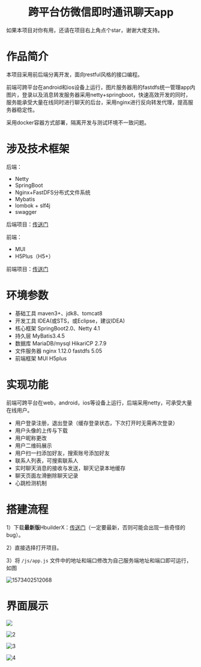 <h1><center>跨平台仿微信即时通讯聊天app</center></h1>

如果本项目对你有用，还请在项目右上角点个star，谢谢大佬支持。

# 作品简介

本项目采用前后端分离开发，面向restful风格的接口编程。

前端可跨平台在android和ios设备上运行，图片服务器用的fastdfs统一管理app内图片，登录以及消息转发服务器采用netty+springboot，快速高效开发的同时，服务能承受大量在线同时进行聊天的后台，采用nginx进行反向转发代理，提高服务器稳定性。

采用docker容器方式部署，隔离开发与测试环境不一致问题。

# 涉及技术框架

后端：

- Netty
- SpringBoot
- Nginx+FastDFS分布式文件系统
- Mybatis
- lombok + slf4j
- swagger

后端项目：[传送门](https://github.com/DragonV96/ichat-server)

前端：

- MUI
- H5Plus（H5+）

前端项目：[传送门](https://github.com/DragonV96/ichat-weixin)

# 环境参数

- 基础工具 maven3+、jdk8、tomcat8
- 开发工具 IDEA(或STS，或Eclipse，建议IDEA)
- 核心框架 SpringBoot2.0、Netty 4.1
- 持久层 MyBatis3.4.5
- 数据库 MariaDB/mysql HikariCP 2.7.9
- 文件服务器 nginx 1.12.0 fastdfs 5.05
- 前端框架 MUI H5plus

# 实现功能

前端可跨平台在web，android，ios等设备上运行，后端采用netty，可承受大量在线用户。

- 用户登录注册，退出登录（缓存登录状态，下次打开时无需再次登录）
- 用户头像的上传与下载
- 用户昵称更改
- 用户二维码展示
- 用户扫一扫添加好友，搜索账号添加好友
- 联系人列表，可搜索联系人
- 实时聊天消息的接收与发送，聊天记录本地缓存
- 聊天页面左滑删除聊天记录
- 心跳检测机制

# 搭建流程

1）下载**最新版**HbuilderX：[传送门](https://www.dcloud.io/)（一定要最新，否则可能会出现一些奇怪的bug）。

2）直接选择打开项目。

3）将 `/js/app.js` 文件中的地址和端口修改为自己服务端地址和端口即可运行，如图

![1573402512068](assets/1573402512068.png)

# 界面展示

![](assets/1.jpg)

![2](assets/2.jpg)

![3](assets/3.jpg)

![4](assets/4.jpg)